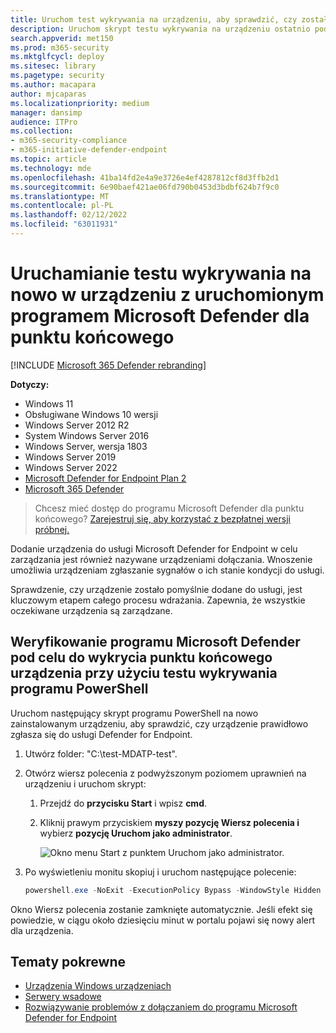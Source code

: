 ```yaml
---
title: Uruchom test wykrywania na urządzeniu, aby sprawdzić, czy zostało ono poprawnie zainstalowane w programie Microsoft Defender for Endpoint
description: Uruchom skrypt testu wykrywania na urządzeniu ostatnio podłączonym do usługi Microsoft Defender for Endpoint, aby sprawdzić, czy zostało ono poprawnie dodane.
search.appverid: met150
ms.prod: m365-security
ms.mktglfcycl: deploy
ms.sitesec: library
ms.pagetype: security
ms.author: macapara
author: mjcaparas
ms.localizationpriority: medium
manager: dansimp
audience: ITPro
ms.collection:
- m365-security-compliance
- m365-initiative-defender-endpoint
ms.topic: article
ms.technology: mde
ms.openlocfilehash: 41ba14fd2e4a9e3726e4ef4287812cf8d3ffb2d1
ms.sourcegitcommit: 6e90baef421ae06fd790b0453d3bdbf624b7f9c0
ms.translationtype: MT
ms.contentlocale: pl-PL
ms.lasthandoff: 02/12/2022
ms.locfileid: "63011931"
---
```

# <a name="run-a-detection-test-on-a-newly-onboarded-microsoft-defender-for-endpoint-device"></a>Uruchamianie testu wykrywania na nowo w urządzeniu z uruchomionym programem Microsoft Defender dla punktu końcowego

[!INCLUDE [Microsoft 365 Defender rebranding](../../includes/microsoft-defender.md)]


**Dotyczy:**
- Windows 11
- Obsługiwane Windows 10 wersji
- Windows Server 2012 R2
- System Windows Server 2016
- Windows Server, wersja 1803
- Windows Server 2019
- Windows Server 2022
- [Microsoft Defender for Endpoint Plan 2](https://go.microsoft.com/fwlink/?linkid=2154037)
- [Microsoft 365 Defender](https://go.microsoft.com/fwlink/?linkid=2118804)

> Chcesz mieć dostęp do programu Microsoft Defender dla punktu końcowego? [Zarejestruj się, aby korzystać z bezpłatnej wersji próbnej.](https://signup.microsoft.com/create-account/signup?products=7f379fee-c4f9-4278-b0a1-e4c8c2fcdf7e&ru=https://aka.ms/MDEp2OpenTrial?ocid=docs-wdatp-exposedapis-abovefoldlink)

Dodanie urządzenia do usługi Microsoft Defender for Endpoint w celu zarządzania jest również nazywane urządzeniami dołączania. Wnoszenie umożliwia urządzeniam zgłaszanie sygnałów o ich stanie kondycji do usługi.

Sprawdzenie, czy urządzenie zostało pomyślnie dodane do usługi, jest kluczowym etapem całego procesu wdrażania. Zapewnia, że wszystkie oczekiwane urządzenia są zarządzane. 

## <a name="verify-microsoft-defender-for-endpoint-onboarding-of-a-device-using-a-powershell-detection-test"></a>Weryfikowanie programu Microsoft Defender pod celu do wykrycia punktu końcowego urządzenia przy użyciu testu wykrywania programu PowerShell

Uruchom następujący skrypt programu PowerShell na nowo zainstalowanym urządzeniu, aby sprawdzić, czy urządzenie prawidłowo zgłasza się do usługi Defender for Endpoint.

1. Utwórz folder: "C:\test-MDATP-test".
2. Otwórz wiersz polecenia z podwyższonym poziomem uprawnień na urządzeniu i uruchom skrypt:

   1. Przejdź do **przycisku Start** i wpisz **cmd**.

   1. Kliknij prawym przyciskiem **myszy pozycję Wiersz polecenia i** wybierz **pozycję Uruchom jako administrator**.

      ![Okno menu Start z punktem Uruchom jako administrator.](images/run-as-admin.png)

3. Po wyświetleniu monitu skopiuj i uruchom następujące polecenie:

   ```powershell
   powershell.exe -NoExit -ExecutionPolicy Bypass -WindowStyle Hidden $ErrorActionPreference = 'silentlycontinue';(New-Object System.Net.WebClient).DownloadFile('http://127.0.0.1/1.exe', 'C:\\test-MDATP-test\\invoice.exe');Start-Process 'C:\\test-MDATP-test\\invoice.exe'
   ```

Okno Wiersz polecenia zostanie zamknięte automatycznie. Jeśli efekt się powiedzie, w ciągu około dziesięciu minut w portalu pojawi się nowy alert dla urządzenia.

## <a name="related-topics"></a>Tematy pokrewne

- [Urządzenia Windows urządzeniach](configure-endpoints.md)
- [Serwery wsadowe](configure-server-endpoints.md)
- [Rozwiązywanie problemów z dołączaniem do programu Microsoft Defender for Endpoint](/microsoft-365/security/defender-endpoint/troubleshoot-onboarding)
